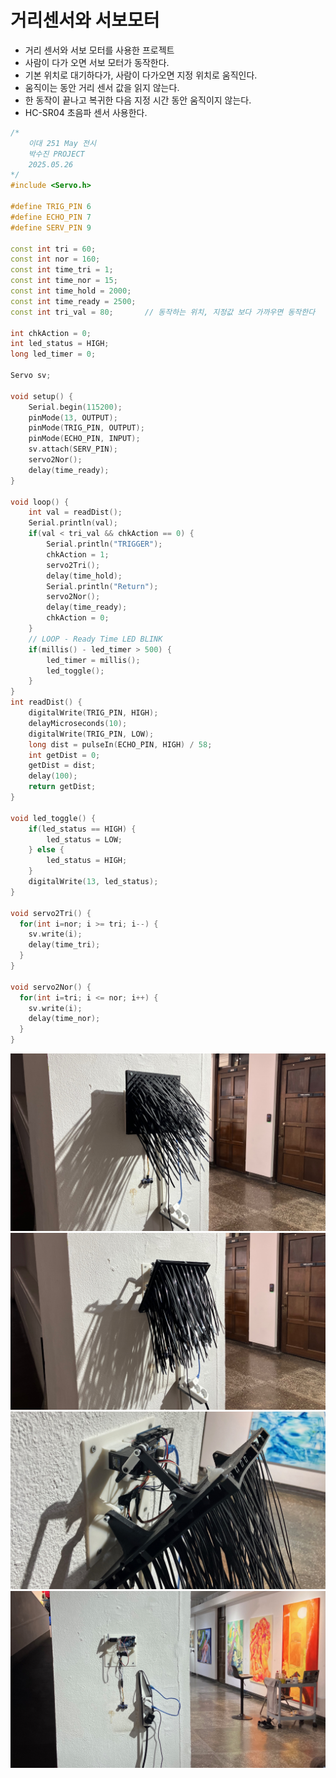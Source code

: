 # 거리센서와 서보모터
* 거리 센서와 서보 모터를 사용한 프로젝트
* 사람이 다가 오면 서보 모터가 동작한다.
* 기본 위치로 대기하다가, 사람이 다가오면 지정 위치로 움직인다.
* 움직이는 동안 거리 센서 값을 읽지 않는다.
* 한 동작이 끝나고 복귀한 다음 지정 시간 동안 움직이지 않는다.
* HC-SR04 초음파 센서 사용한다.

```cpp title="prj_251_psj.ino" linenums="1" hl_lines="5"
/*
    이대 251 May 전시
    박수진 PROJECT
    2025.05.26
*/
#include <Servo.h>

#define TRIG_PIN 6
#define ECHO_PIN 7
#define SERV_PIN 9

const int tri = 60;
const int nor = 160;
const int time_tri = 1;
const int time_nor = 15;
const int time_hold = 2000;
const int time_ready = 2500;
const int tri_val = 80;       // 동작하는 위치, 지정값 보다 가까우면 동작한다

int chkAction = 0;
int led_status = HIGH;
long led_timer = 0;

Servo sv;

void setup() {
    Serial.begin(115200);
    pinMode(13, OUTPUT);
    pinMode(TRIG_PIN, OUTPUT);
    pinMode(ECHO_PIN, INPUT);
    sv.attach(SERV_PIN);
    servo2Nor();
    delay(time_ready);
}

void loop() {
    int val = readDist();
    Serial.println(val);
    if(val < tri_val && chkAction == 0) {
        Serial.println("TRIGGER");
        chkAction = 1;
        servo2Tri();
        delay(time_hold);
        Serial.println("Return");
        servo2Nor();
        delay(time_ready);
        chkAction = 0;
    }
    // LOOP - Ready Time LED BLINK
    if(millis() - led_timer > 500) {
        led_timer = millis();
        led_toggle();
    }
}
int readDist() {
    digitalWrite(TRIG_PIN, HIGH);
    delayMicroseconds(10);
    digitalWrite(TRIG_PIN, LOW);
    long dist = pulseIn(ECHO_PIN, HIGH) / 58;
    int getDist = 0;
    getDist = dist;
    delay(100);
    return getDist;   
}

void led_toggle() {
    if(led_status == HIGH) {
        led_status = LOW;
    } else {
        led_status = HIGH;
    }
    digitalWrite(13, led_status);
}

void servo2Tri() {
  for(int i=nor; i >= tri; i--) {
    sv.write(i);
    delay(time_tri);
  }
}

void servo2Nor() {
  for(int i=tri; i <= nor; i++) {
    sv.write(i);
    delay(time_nor);
  }
}
```

![박수진 Project 1](../../img/prj_psj-1.jpeg)
![박수진 Project 2](../../img/prj_psj-2.jpeg)
![박수진 Project 3](../../img/prj_psj-3.jpeg)
![박수진 Project 4](../../img/prj_psj-4.jpeg)